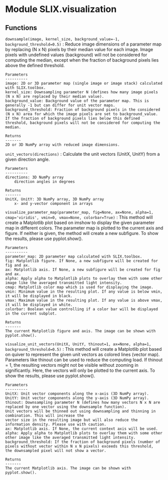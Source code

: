 Module SLIX.visualization
=========================

Functions
---------

    
`downsample(image, kernel_size, background_value=-1, background_threshold=0.5)`
:   Reduce image dimensions of a parameter map by replacing (N x N) pixels by their median value for each image.
    Image pixels with undefined values (background) will not be considered for computing the median, 
    except when the fraction of background pixels lies above the defined threshold.
    
    Parameters
    ----------
    image: 2D or 3D parameter map (single image or image stack) calculated with SLIX.toolbox.
    kernel_size: Downsampling parameter N (defines how many image pixels (N x N) are replaced by their median value).
    background_value: Background value of the parameter map. This is generally -1 but can differ for unit vector maps.
    background_threshold: Fraction of background pixels in the considered (N x N) area for which the image pixels are set to background_value. 
    If the fraction of background pixels lies below this defined threshold, background pixels will not be considered for computing the median.
    
    Returns
    -------
    2D or 3D NumPy array with reduced image dimensions.

    
`unit_vectors(directions)`
:   Calculate the unit vectors (UnitX, UnitY) from a given direction angle.
    
    Parameters
    ----------
    directions: 3D NumPy array
        direction angles in degrees
    
    Returns
    -------
    UnitX, UnitY: 3D NumPy array, 3D NumPy array
        x- and y-vector component in arrays

    
`visualize_parameter_map(parameter_map, fig=None, ax=None, alpha=1, cmap='viridis', vmin=0, vmax=None, colorbar=True)`
:   This method will create a Matplotlib plot based on imshow to display the given parameter map in different colors.
    The parameter map is plotted to the current axis and figure. If neither is given, the method will create a new
    subfigure. To show the results, please use pyplot.show().
    
    Parameters
    ----------
    parameter_map: 2D parameter map calculated with SLIX.toolbox.
    fig: Matplotlib figure. If None, a new subfigure will be created for fig and ax.
    ax: Matplotlib axis. If None, a new subfigure will be created for fig and ax.
    alpha: Apply alpha to Matplotlib plots to overlay them with some other image like the averaged transmitted light intensity.
    cmap: Matplotlib color map which is used for displaying the image.
    vmin: Minimum value in the resulting plot. If any value is below vmin, it will be displayed in black.
    vmax: Maximum value in the resulting plot. If any value is above vmax, it will be displayed in white.
    colorbar: Boolean value controlling if a color bar will be displayed in the current subplot.
    
    Returns
    -------
    The current Matplotlib figure and axis. The image can be shown with pyplot.show().

    
`visualize_unit_vectors(UnitX, UnitY, thinout=1, ax=None, alpha=1, background_threshold=0.5)`
:   This method will create a Matplotlib plot based on quiver to represent the given unit vectors as colored lines (vector map). 
    Parameters like thinout can be used to reduce the computing load. If thinout = 1, the resulting vectors might not be visible 
    without zooming in significantly. Here, the vectors will only be plotted to the current axis. To show the results, please use pyplot.show().
    
    Parameters
    ----------
    UnitX: Unit vector components along the x-axis (3D NumPy array).
    UnitY: Unit vector components along the y-axis (3D NumPy array).
    thinout: Downsampling parameter N (defines how many vectors N x N are replaced by one vector using the downsample function). 
    Unit vectors will be thinned out using downsampling and thinning in combination. This will increase the
    vector size in the resulting image but will also reduce the information density. Please use with caution.
    ax: Matplotlib axis. If None, the current context axis will be used.
    alpha: Apply alpha to Matplotlib plots to overlay them with some other other image like the averaged transmitted light intensity.
    background_threshold: If the fraction of background pixels (number of pixels without vector within N x N pixels) exceeds this threshold, 
    the downsampled pixel will not show a vector.
    
    Returns
    -------
    The current Matplotlib axis. The image can be shown with pyplot.show().